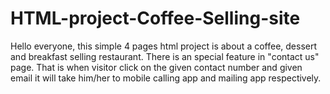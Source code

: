 # HTML-project-Coffee-Selling-site

Hello everyone, this simple 4 pages html project is about a coffee, dessert and breakfast selling restaurant. There is an special feature in "contact us" page. That is when visitor click on the given contact number and given email it will take him/her to mobile calling app and mailing app respectively.

